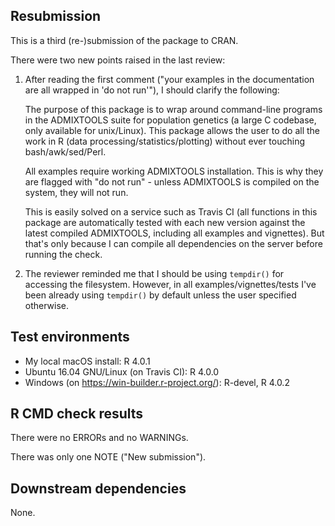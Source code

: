 ## Resubmission

This is a third (re-)submission of the package to CRAN.

There were two new points raised in the last review:

1. After reading the first comment ("your examples in the
   documentation are all wrapped in 'do not run'"), I should clarify
   the following:

   The purpose of this package is to wrap around command-line programs
   in the ADMIXTOOLS suite for population genetics (a large C
   codebase, only available for unix/Linux). This package allows the
   user to do all the work in R (data processing/statistics/plotting)
   without ever touching bash/awk/sed/Perl.

   All examples require working ADMIXTOOLS installation. This is why
   they are flagged with "do not run" - unless ADMIXTOOLS is compiled
   on the system, they will not run.
   
   This is easily solved on a service such as Travis CI (all functions
   in this package are automatically tested with each new version
   against the latest compiled ADMIXTOOLS, including all examples and
   vignettes). But that's only because I can compile all dependencies
   on the server before running the check.

2. The reviewer reminded me that I should be using `tempdir()` for
   accessing the filesystem. However, in all examples/vignettes/tests
   I've been already using `tempdir()` by default unless the user
   specified otherwise.

## Test environments

* My local macOS install: R 4.0.1
* Ubuntu 16.04 GNU/Linux (on Travis CI): R 4.0.0
* Windows (on https://win-builder.r-project.org/): R-devel, R 4.0.2

## R CMD check results

There were no ERRORs and no WARNINGs.

There was only one NOTE ("New submission").

## Downstream dependencies

None.
